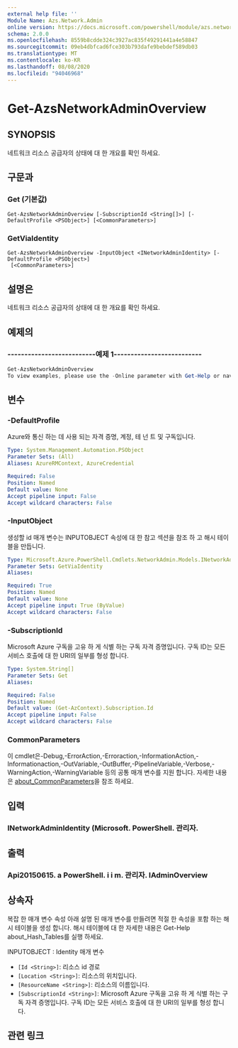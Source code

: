 ```yaml
---
external help file: ''
Module Name: Azs.Network.Admin
online version: https://docs.microsoft.com/powershell/module/azs.network.admin/get-azsnetworkadminoverview
schema: 2.0.0
ms.openlocfilehash: 8559b8cdde324c3927ac835f49291441a4e58847
ms.sourcegitcommit: 09eb4dbfcad6fce303b793dafe9bebdef589db03
ms.translationtype: MT
ms.contentlocale: ko-KR
ms.lasthandoff: 08/08/2020
ms.locfileid: "94046968"
---
```

# Get-AzsNetworkAdminOverview

## SYNOPSIS
네트워크 리소스 공급자의 상태에 대 한 개요를 확인 하세요.

## 구문과

### Get (기본값)
```
Get-AzsNetworkAdminOverview [-SubscriptionId <String[]>] [-DefaultProfile <PSObject>] [<CommonParameters>]
```

### GetViaIdentity
```
Get-AzsNetworkAdminOverview -InputObject <INetworkAdminIdentity> [-DefaultProfile <PSObject>]
 [<CommonParameters>]
```

## 설명은
네트워크 리소스 공급자의 상태에 대 한 개요를 확인 하세요.

## 예제의

### --------------------------예제 1--------------------------
```powershell
Get-AzsNetworkAdminOverview
To view examples, please use the -Online parameter with Get-Help or navigate to: https://docs.microsoft.com/powershell/module/azs.network.admin/get-azsnetworkadminoverview
```



## 변수

### -DefaultProfile
Azure와 통신 하는 데 사용 되는 자격 증명, 계정, 테 넌 트 및 구독입니다.

```yaml
Type: System.Management.Automation.PSObject
Parameter Sets: (All)
Aliases: AzureRMContext, AzureCredential

Required: False
Position: Named
Default value: None
Accept pipeline input: False
Accept wildcard characters: False

```

### -InputObject
생성할 id 매개 변수는 INPUTOBJECT 속성에 대 한 참고 섹션을 참조 하 고 해시 테이블을 만듭니다.

```yaml
Type: Microsoft.Azure.PowerShell.Cmdlets.NetworkAdmin.Models.INetworkAdminIdentity
Parameter Sets: GetViaIdentity
Aliases:

Required: True
Position: Named
Default value: None
Accept pipeline input: True (ByValue)
Accept wildcard characters: False

```

### -SubscriptionId
Microsoft Azure 구독을 고유 하 게 식별 하는 구독 자격 증명입니다.
구독 ID는 모든 서비스 호출에 대 한 URI의 일부를 형성 합니다.

```yaml
Type: System.String[]
Parameter Sets: Get
Aliases:

Required: False
Position: Named
Default value: (Get-AzContext).Subscription.Id
Accept pipeline input: False
Accept wildcard characters: False

```

### CommonParameters
이 cmdlet은-Debug,-ErrorAction,-Erroraction,-InformationAction,-Informationaction,-OutVariable,-OutBuffer,-PipelineVariable,-Verbose,-WarningAction,-WarningVariable 등의 공통 매개 변수를 지원 합니다. 자세한 내용은 [about_CommonParameters](http://go.microsoft.com/fwlink/?LinkID=113216)을 참조 하세요.

## 입력

### INetworkAdminIdentity (Microsoft. PowerShell. 관리자.

## 출력

### Api20150615. a PowerShell. i i m. 관리자. IAdminOverview



## 상속자

복잡 한 매개 변수 속성 아래 설명 된 매개 변수를 만들려면 적절 한 속성을 포함 하는 해시 테이블을 생성 합니다. 해시 테이블에 대 한 자세한 내용은 Get-Help about_Hash_Tables를 실행 하세요.

INPUTOBJECT <INetworkAdminIdentity> : Identity 매개 변수
  - `[Id <String>]`: 리소스 id 경로
  - `[Location <String>]`: 리소스의 위치입니다.
  - `[ResourceName <String>]`: 리소스의 이름입니다.
  - `[SubscriptionId <String>]`: Microsoft Azure 구독을 고유 하 게 식별 하는 구독 자격 증명입니다. 구독 ID는 모든 서비스 호출에 대 한 URI의 일부를 형성 합니다.

## 관련 링크

